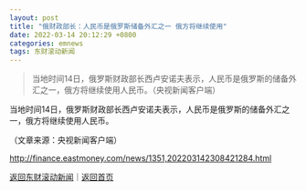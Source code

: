 ```yaml
---
layout: post
title: "俄财政部长：人民币是俄罗斯储备外汇之一 俄方将继续使用"
date: 2022-03-14 20:12:29 +0800
categories: emnews
tags: 东财滚动新闻
---
```

> 当地时间14日，俄罗斯财政部长西卢安诺夫表示，人民币是俄罗斯的储备外汇之一，俄方将继续使用人民币。（央视新闻客户端）

<p>当地时间14日，俄罗斯财政部长西卢安诺夫表示，人民币是俄罗斯的储备外汇之一，俄方将继续使用人民币。</p><p class="em_media">（文章来源：央视新闻客户端）</p>

<http://finance.eastmoney.com/news/1351,202203142308421284.html>

[返回东财滚动新闻](//finews.withounder.com/emnews/)｜[返回首页](//finews.withounder.com/)